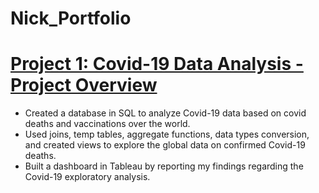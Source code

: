 # Nick_Portfolio

# [Project 1: Covid-19 Data Analysis - Project Overview](https://github.com/nmonteith1993/Nick_Portfolio_Projects/blob/main/Covid%20Portfolio%20Project%20Data%20Exploration)
- Created a database in SQL to analyze Covid-19 data based on covid deaths and vaccinations over the world.
- Used joins, temp tables, aggregate functions, data types conversion, and created views to explore the global data on confirmed Covid-19 deaths.
- Built a dashboard in Tableau by reporting my findings regarding the Covid-19 exploratory analysis.
